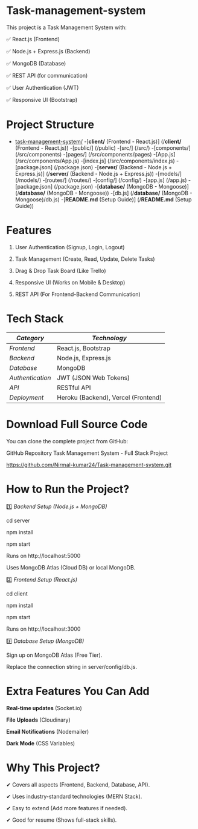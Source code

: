 # Task-management-system
This project is a Task Management System with:

✅ React.js (Frontend)

✅ Node.js + Express.js (Backend)

✅ MongoDB (Database)

✅ REST API (for communication)

✅ User Authentication (JWT)

✅ Responsive UI (Bootstrap)

# Project Structure

- [task-management-system/](/)
  -[**client/**  (Frontend - React.js)] (/**client/**  (Frontend - React.js))
  -[public/] (/public)
  -[src/] (/src/)
    -[components/] (/src/components)
     -[pages/] (/src/components/pages)
     -[App.js] (/src/components/App.js)
     -[index.js] (/src/components/index.js)
  -[package.json] (/package.json)
  -[**server/** (Backend - Node.js + Express.js)] (/**server/** (Backend - Node.js + Express.js))
  -[models/] (/models/)
  -[routes/] (/routes/)
  -[config/] (/config/)
  -[app.js] (/app.js)
  -[package.json] (/package.json)
-[**database/** (MongoDB - Mongoose)] (/**database/** (MongoDB - Mongoose))
  -[db.js] (/**database/** (MongoDB - Mongoose)/db.js)
-[**README.md** (Setup Guide)] (/**README.md** (Setup Guide))

# Features
1. User Authentication (Signup, Login, Logout)

2. Task Management (Create, Read, Update, Delete Tasks)

3. Drag & Drop Task Board (Like Trello)

4. Responsive UI (Works on Mobile & Desktop)

5. REST API (For Frontend-Backend Communication)
   
# Tech Stack
|      *Category*	           |           *Technology*             |
|----------------------------|------------------------------------|
|*Frontend*	                 |    React.js, Bootstrap             |      
|*Backend*	                 |    Node.js, Express.js             |
|*Database*                  |          MongoDB                   |
|*Authentication*	           |   JWT (JSON Web Tokens)            |
|*API*                       |        RESTful API                 |
|*Deployment*	              | Heroku (Backend), Vercel (Frontend)|

# Download Full Source Code
You can clone the complete project from GitHub:

 GitHub Repository
 Task Management System - Full Stack Project

https://github.com/Nirmal-kumar24/Task-management-system.git

#  How to Run the Project?

1️⃣ *Backend Setup (Node.js + MongoDB)*

cd server

npm install

npm start

Runs on http://localhost:5000

Uses MongoDB Atlas (Cloud DB) or local MongoDB.

2️⃣ *Frontend Setup (React.js)*

cd client

npm install

npm start

Runs on http://localhost:3000

3️⃣ *Database Setup (MongoDB)*

Sign up on MongoDB Atlas (Free Tier).

Replace the connection string in server/config/db.js.

# Extra Features You Can Add

**Real-time updates** (Socket.io)

**File Uploads** (Cloudinary)

**Email Notifications** (Nodemailer)

**Dark Mode** (CSS Variables)

# Why This Project?

✔ Covers all aspects (Frontend, Backend, Database, API).

✔ Uses industry-standard technologies (MERN Stack).

✔ Easy to extend (Add more features if needed).

✔ Good for resume (Shows full-stack skills).


